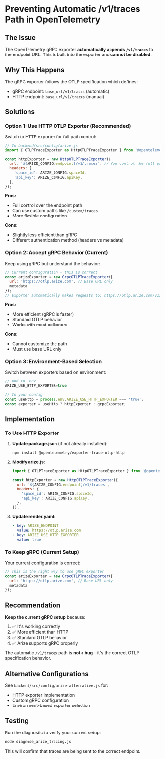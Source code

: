 # Preventing Automatic /v1/traces Path in OpenTelemetry

## The Issue

The OpenTelemetry gRPC exporter **automatically appends `/v1/traces`** to the endpoint URL. This is built into the exporter and **cannot be disabled**.

## Why This Happens

The gRPC exporter follows the OTLP specification which defines:
- gRPC endpoint: `base_url/v1/traces` (automatic)
- HTTP endpoint: `base_url/v1/traces` (manual)

## Solutions

### Option 1: Use HTTP OTLP Exporter (Recommended)

Switch to HTTP exporter for full path control:

```javascript
// In backend/src/config/arize.js
import { OTLPTraceExporter as HttpOTLPTraceExporter } from '@opentelemetry/exporter-trace-otlp-http';

const httpExporter = new HttpOTLPTraceExporter({
  url: `${ARIZE_CONFIG.endpoint}/v1/traces`, // You control the full path
  headers: {
    'space_id': ARIZE_CONFIG.spaceId,
    'api_key': ARIZE_CONFIG.apiKey,
  },
});
```

**Pros:**
- Full control over the endpoint path
- Can use custom paths like `/custom/traces`
- More flexible configuration

**Cons:**
- Slightly less efficient than gRPC
- Different authentication method (headers vs metadata)

### Option 2: Accept gRPC Behavior (Current)

Keep using gRPC but understand the behavior:

```javascript
// Current configuration - this is correct
const arizeExporter = new GrpcOTLPTraceExporter({
  url: 'https://otlp.arize.com', // Base URL only
  metadata,
});
// Exporter automatically makes requests to: https://otlp.arize.com/v1/traces
```

**Pros:**
- More efficient (gRPC is faster)
- Standard OTLP behavior
- Works with most collectors

**Cons:**
- Cannot customize the path
- Must use base URL only

### Option 3: Environment-Based Selection

Switch between exporters based on environment:

```javascript
// Add to .env
ARIZE_USE_HTTP_EXPORTER=true

// In your config
const useHttp = process.env.ARIZE_USE_HTTP_EXPORTER === 'true';
const exporter = useHttp ? httpExporter : grpcExporter;
```

## Implementation

### To Use HTTP Exporter

1. **Update package.json** (if not already installed):
   ```bash
   npm install @opentelemetry/exporter-trace-otlp-http
   ```

2. **Modify arize.js**:
   ```javascript
   import { OTLPTraceExporter as HttpOTLPTraceExporter } from '@opentelemetry/exporter-trace-otlp-http';
   
   const httpExporter = new HttpOTLPTraceExporter({
     url: `${ARIZE_CONFIG.endpoint}/v1/traces`,
     headers: {
       'space_id': ARIZE_CONFIG.spaceId,
       'api_key': ARIZE_CONFIG.apiKey,
     },
   });
   ```

3. **Update render.yaml**:
   ```yaml
   - key: ARIZE_ENDPOINT
     value: https://otlp.arize.com
   - key: ARIZE_USE_HTTP_EXPORTER
     value: true
   ```

### To Keep gRPC (Current Setup)

Your current configuration is correct:

```javascript
// This is the right way to use gRPC exporter
const arizeExporter = new GrpcOTLPTraceExporter({
  url: 'https://otlp.arize.com', // Base URL only
  metadata,
});
```

## Recommendation

**Keep the current gRPC setup** because:

1. ✅ It's working correctly
2. ✅ More efficient than HTTP
3. ✅ Standard OTLP behavior
4. ✅ Arize supports gRPC properly

The automatic `/v1/traces` path is **not a bug** - it's the correct OTLP specification behavior.

## Alternative Configurations

See `backend/src/config/arize-alternative.js` for:
- HTTP exporter implementation
- Custom gRPC configuration
- Environment-based exporter selection

## Testing

Run the diagnostic to verify your current setup:

```bash
node diagnose_arize_tracing.js
```

This will confirm that traces are being sent to the correct endpoint.

